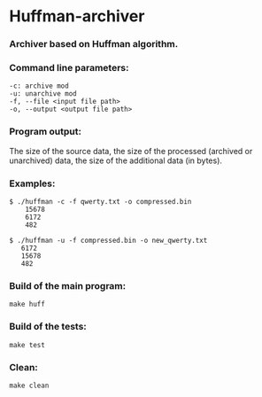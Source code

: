 # Huffman-archiver
### Archiver based on Huffman algorithm.

### Command line parameters:

    -c: archive mod
    -u: unarchive mod
    -f, --file <input file path>
    -o, --output <output file path>

### Program output: 
The size of the source data, the size of the processed (archived or unarchived) data, the size of the additional data (in bytes).

### Examples:
```
$ ./huffman -c -f qwerty.txt -o compressed.bin
    15678
    6172
    482
```
```
$ ./huffman -u -f compressed.bin -o new_qwerty.txt
   6172
   15678
   482
```
   
### Build of the main program:
 ```
 make huff
 ```

### Build of the tests:
```
make test
```

### Clean:
```
make clean
```
